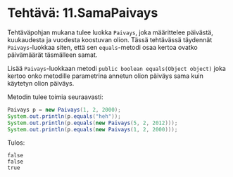 # Tehtävä: 11.SamaPaivays

Tehtäväpohjan mukana tulee luokka `Paivays`, joka määrittelee päivästä, 
kuukaudesta ja vuodesta koostuvan olion. Tässä tehtävässä täydennät 
`Paivays`-luokkaa siten, että sen `equals`-metodi osaa kertoa ovatko 
päivämäärät täsmälleen samat.

Lisää `Paivays`-luokkaan metodi 
`public boolean equals(Object object)` 
joka kertoo onko metodille parametrina annetun olion päiväys 
sama kuin käytetyn olion päiväys.

Metodin tulee toimia seuraavasti:

```java
Paivays p = new Paivays(1, 2, 2000);
System.out.println(p.equals("heh"));
System.out.println(p.equals(new Paivays(5, 2, 2012)));
System.out.println(p.equals(new Paivays(1, 2, 2000)));
```

Tulos:

```
false
false
true
```

